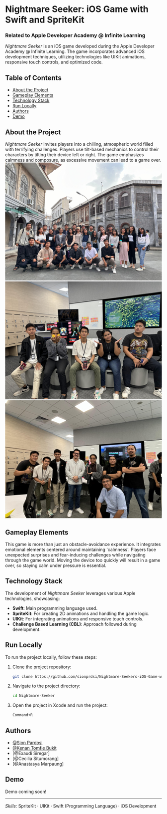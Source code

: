 # Nightmare Seeker: iOS Game with Swift and SpriteKit

### Related to Apple Developer Academy @ Infinite Learning

*Nightmare Seeker* is an iOS game developed during the Apple Developer Academy @ Infinite Learning. The game incorporates advanced iOS development techniques, utilizing technologies like UIKit animations, responsive touch controls, and optimized code.

## Table of Contents
- [About the Project](#about-the-project)
- [Gameplay Elements](#gameplay-elements)
- [Technology Stack](#technology-stack)
- [Run Locally](#run-locally)
- [Authors](#authors)
- [Demo](#demo)

## About the Project
*Nightmare Seeker* invites players into a chilling, atmospheric world filled with terrifying challenges. Players use tilt-based mechanics to control their characters by tilting their device left or right. The game emphasizes calmness and composure, as excessive movement can lead to a game over.
![Pict1](pict1.jpg)
![Pict2](pict2.jpg)
![Pict4](pict4.jpg)

## Gameplay Elements

This game is more than just an obstacle-avoidance experience. It integrates emotional elements centered around maintaining 'calmness'. Players face unexpected surprises and fear-inducing challenges while navigating through the game world. Moving the device too quickly will result in a game over, so staying calm under pressure is essential.

## Technology Stack

The development of *Nightmare Seeker* leverages various Apple technologies, showcasing:
- **Swift**: Main programming language used.
- **SpriteKit**: For creating 2D animations and handling the game logic.
- **UIKit**: For integrating animations and responsive touch controls.
- **Challenge Based Learning (CBL)**: Approach followed during development.

## Run Locally

To run the project locally, follow these steps:

1. Clone the project repository:
    ```bash
    git clone https://github.com/sionprdsi/Nightmare-Seekers-iOS-Game-with-Swift-and-SpriteKit.git
    ```

2. Navigate to the project directory:
    ```bash
    cd Nightmare-Seeker
    ```

3. Open the project in Xcode and run the project:
    ```bash
    Command+R
    ```

## Authors

- [@Sion Pardosi](https://github.com/sionprdsi)
- [@Kenan Tomfie Bukit](https://github.com/khensin166)
- [@Exaudi Siregar]
- [@Cecilia Situmorang]
- [@Anastasya Marpaung]

## Demo

Demo coming soon!

---

*Skills:* SpriteKit · UIKit · Swift (Programming Language) · iOS Development
